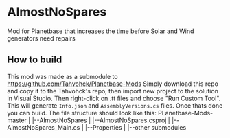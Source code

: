 # AlmostNoSpares
Mod for Planetbase that increases the time before Solar and Wind generators need repairs

## How to build
This mod was made as a submodule to https://github.com/Tahvohck/Planetbase-Mods
Simply download this repo and copy it to the Tahvohck's repo, then import new project to the solution in Visual Studio. Then right-click on .tt files and choose "Run Custom Tool". This will generate `Info.json` and `AssemblyVersions.cs` files. Once thats done you can build.
The file structure should look like this:
PLanetbase-Mods-master
|
|--AlmostNoSpares
    |
    |--AlmostNoSpares.csproj
    |
    |--AlmostNoSpares_Main.cs
    |
    |--Properties
|
|--other submodules
